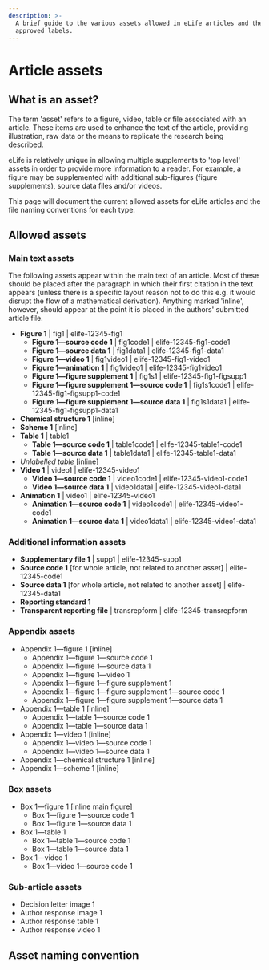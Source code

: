 ```yaml
---
description: >-
  A brief guide to the various assets allowed in eLife articles and their
  approved labels.
---
```


# Article assets

## What is an asset?

The term 'asset' refers to a figure, video, table or file associated with an article. These items are used to enhance the text of the article, providing illustration, raw data or the means to replicate the research being described.

eLife is relatively unique in allowing multiple supplements to 'top level' assets in order to provide more information to a reader. For example, a figure may be supplemented with additional sub-figures \(figure supplements\), source data files and/or videos.

This page will document the current allowed assets for eLife articles and the file naming conventions for each type.

## Allowed assets

### Main text assets

The following assets appear within the main text of an article. Most of these should be placed after the paragraph in which their first citation in the text appears \(unless there is a specific layout reason not to do this e.g. it would disrupt the flow of a mathematical derivation\). Anything marked 'inline', however, should appear at the point it is placed in the authors' submitted article file.

* **Figure 1** \| fig1 \| elife-12345-fig1
  * **Figure 1—source code 1** \| fig1code1 \| elife-12345-fig1-code1
  * **Figure 1—source data 1** \| fig1data1 \| elife-12345-fig1-data1
  * **Figure 1—video 1** \| fig1video1 \| elife-12345-fig1-video1
  * **Figure 1—animation 1** \| fig1video1 \| elife-12345-fig1video1
  * **Figure 1—figure supplement 1** \| fig1s1 \| elife-12345-fig1-figsupp1
  * **Figure 1—figure supplement 1—source code 1** \| fig1s1code1 \| elife-12345-fig1-figsupp1-code1
  * **Figure 1—figure supplement 1—source data 1** \| fig1s1data1 \| elife-12345-fig1-figsupp1-data1
* **Chemical structure 1** \[inline\]
* **Scheme 1** \[inline\]
* **Table 1** \| table1
  * **Table 1—source code 1** \| table1code1 \| elife-12345-table1-code1
  * **Table 1—source data 1** \| table1data1 \| elife-12345-table1-data1
* _Unlabelled table_ \[inline\]
* **Video 1** \| video1 \| elife-12345-video1
  * **Video 1—source code 1** \| video1code1 \| elife-12345-video1-code1
  * **Video 1—source data 1** \| video1data1 \| elife-12345-video1-data1
* **Animation 1** \| video1 \| elife-12345-video1
  * **Animation 1—source code 1** \| video1code1 \| elife-12345-video1-code1
  * **Animation 1—source data 1** \| video1data1 \| elife-12345-video1-data1

### Additional information assets

* **Supplementary file 1** \| supp1 \| elife-12345-supp1
* **Source code 1** \[for whole article, not related to another asset\] \| elife-12345-code1
* **Source data 1** \[for whole article, not related to another asset\] \| elife-12345-data1
* **Reporting standard 1**
* **Transparent reporting file** \| transrepform \| elife-12345-transrepform

### Appendix assets

* Appendix 1—figure 1 \[inline\]
  * Appendix 1—figure 1—source code 1
  * Appendix 1—figure 1—source data 1
  * Appendix 1—figure 1—video 1
  * Appendix 1—figure 1—figure supplement 1
  * Appendix 1—figure 1—figure supplement 1—source code 1
  * Appendix 1—figure 1—figure supplement 1—source data 1
* Appendix 1—table 1 \[inline\]
  * Appendix 1—table 1—source code 1
  * Appendix 1—table 1—source data 1
* Appendix 1—video 1 \[inline\]
  * Appendix 1—video 1—source code 1
  * Appendix 1—video 1—source data 1
* Appendix 1—chemical structure 1 \[inline\]
* Appendix 1—scheme 1 \[inline\]

### Box assets

* Box 1—figure 1 \[inline main figure\]
  * Box 1—figure 1—source code 1
  * Box 1—figure 1—source data 1
* Box 1—table 1
  * Box 1—table 1—source code 1
  * Box 1—table 1—source data 1
* Box 1—video 1
  * Box 1—video 1—source code 1

### Sub-article assets

* Decision letter image 1
* Author response image 1
* Author response table 1
* Author response video 1

## Asset naming convention

